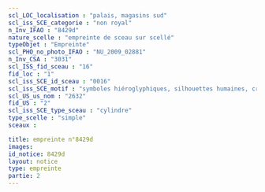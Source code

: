 ```yaml
---
scl_LOC_localisation : "palais, magasins sud"
scl_iss_SCE_categorie : "non royal"
n_Inv_IFAO : "8429d"
nature_scelle : "empreinte de sceau sur scellé"
typeObjet : "Empreinte"
scl_PHO_no_photo_IFAO : "NU_2009_02881"
n_Inv_CSA : "3031"
scl_ISS_fid_sceau : "16"
fid_loc : "1"
scl_iss_SCE_id_sceau : "0016"
scl_iss_SCE_motif : "symboles hiéroglyphiques, silhouettes humaines, crocodiles tête-bêche, singes par paires, vautours, insectes, acrobate..."
scl_US_us_nom : "2632"
fid_US : "2"
scl_iss_SCE_type_sceau : "cylindre"
type_scelle : "simple"
sceaux :

title: empreinte n°8429d
images: 
id_notice: 8429d
layout: notice
type: empreinte
partie: 2
---
```


